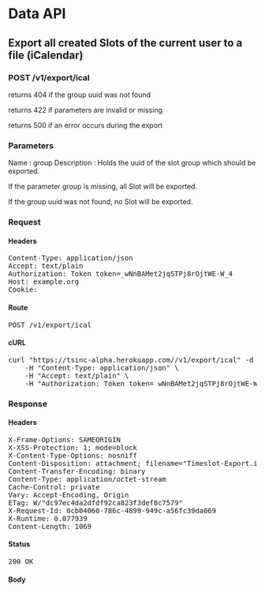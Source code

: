 # Data API

## Export all created Slots of the current user to a file (iCalendar)

### POST /v1/export/ical

returns 404 if the group uuid was not found

returns 422 if parameters are invalid or missing

returns 500 if an error occurs during the export

### Parameters

Name : group
Description : Holds the uuid of the slot group which should be exported.

If the parameter group is missing, all Slot will be exported.

If the group uuid was not found, no Slot will be exported.

### Request

#### Headers

<pre>Content-Type: application/json
Accept: text/plain
Authorization: Token token=_wNnBAMet2jqSTPj8rOjtWE-W_4
Host: example.org
Cookie: </pre>

#### Route

<pre>POST /v1/export/ical</pre>

#### cURL

<pre class="request">curl &quot;https://tsinc-alpha.herokuapp.com//v1/export/ical&quot; -d &#39;&#39; -X POST \
	-H &quot;Content-Type: application/json&quot; \
	-H &quot;Accept: text/plain&quot; \
	-H &quot;Authorization: Token token=_wNnBAMet2jqSTPj8rOjtWE-W_4&quot;</pre>

### Response

#### Headers

<pre>X-Frame-Options: SAMEORIGIN
X-XSS-Protection: 1; mode=block
X-Content-Type-Options: nosniff
Content-Disposition: attachment; filename=&quot;Timeslot-Export.ical&quot;
Content-Transfer-Encoding: binary
Content-Type: application/octet-stream
Cache-Control: private
Vary: Accept-Encoding, Origin
ETag: W/&quot;dc97ec4da2dfdf92ca823f3def8c7579&quot;
X-Request-Id: 0cb04060-786c-4899-949c-a56fc39da069
X-Runtime: 0.077939
Content-Length: 1069</pre>

#### Status

<pre>200 OK</pre>

#### Body

```javascript

```
